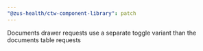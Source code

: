 ```yaml
---
"@zus-health/ctw-component-library": patch
---
```


Documents drawer requests use a separate toggle variant than the documents table requests
